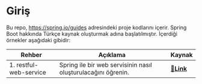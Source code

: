 # Giriş
Bu repo, https://spring.io/guides adresindeki proje kodlarını içerir. Spring Boot hakkında Türkçe kaynak oluşturmak adına başlatılmıştır. İçerdiği örnekler aşağıdaki gibidir: 

|Rehber|Açıklama|Kaynak|
|--|--|--|
|1. restful-web-service| Spring ile bir web servisinin nasıl oluşturulacağını öğrenin.|[🔗**Link**](https://spring.io/guides/gs/rest-service/)|